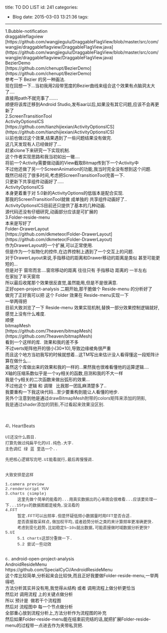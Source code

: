title: TO DO LIST
id: 241
categories:
  - Blog
date: 2015-03-03 13:21:36
tags:
---

<div>
<div>1.Bubble-notification</div>
<div></div>
draggableflagview
<div>[https://github.com/wangjiegulu/DraggableFlagView/blob/master/src/com/wangjie/draggableflagview/DraggableFlagView.java](https://github.com/wangjiegulu/DraggableFlagView/blob/master/src/com/wangjie/draggableflagview/DraggableFlagView.java)</div>
<div>BezierDemo</div>
<div>[https://github.com/chenupt/BezierDemo](https://github.com/chenupt/BezierDemo)</div>
<div></div>
<div>参考一下 Bezier 的另一种画法.</div>
<div>现在回想一下...当初我用2段带宽度的Bezier曲线来组合这个效果有点脑洞太大了....</div>
<div>直接用path不就完事了.......</div>
<div></div>
<div>顺便将该库迁移到Android Studio,发布aar以后,如果没有其它问题,应该不会再更新了</div>
<div></div>
<div>2.ScreenTransitionTool</div>
<div></div>
<div>ActivityOptionsICS</div>
<div>[https://github.com/tianzhijiexian/ActivityOptionsICS](https://github.com/tianzhijiexian/ActivityOptionsICS)</div>
<div></div>
<div>以前也做过这个效果,结果遇到了一些问题结果没有做完.</div>
<div>这几天发现有人已经做好了...</div>
<div>赶紧clone下来研究一下实现机制.</div>
<div></div>
<div>这个作者实现思路和我当初如出一辙....</div>
<div>将前一个Activity需要做动画的View截取Bitmap传到下一个Activity中</div>
<div></div>
<div>不过他还做了另一个ScreenAnimation的功能,我当时完全没有想到这个问题.</div>
<div></div>
<div>既然已经花了很多时间,考虑把ScreenTransitionTool完善一下.</div>
<div>只更新下共享组件动画好了.....</div>
<div></div>
<div>
ActivityOptionsICS</div>
<div>本身更着重于对 5.0新的ActivityOptions的低版本是配合实现.</div>
<div></div>
<div>那我的ScreenTransitionTool就做 成单独的 共享组件动画好了..</div>
<div></div>
<div>ActivityOptionsICS目前还只提供了基本的几种动画.</div>
<div>源代码还没有仔细研究,动画部分应该是可扩展的</div>
<div></div>
<div></div>
<div>3.Folder-reside-menu</div>
<div></div>
<div>本来是写好了</div>
<div>Folder-DrawerLayout</div>
<div>[https://github.com/dkmeteor/Folder-DrawerLayout](https://github.com/dkmeteor/Folder-DrawerLayout)</div>
<div></div>
<div>作为DrawerLayout的一个扩展,可以正常使用.</div>
<div>但是作为一个拟物化的控件,在边界控制上遇到了一个交互上的问题.</div>
<div></div>
<div>对于DrawerLayout来说,手指移动的距离和Drawer移动的距离是类似 甚至可能更短的...</div>
<div></div>
<div></div>
<div>但是对于 窗帘而言....窗帘移动的距离 往往只有 手指移动 距离的 一半左右</div>
<div>在家扯了半天窗帘</div>
<div></div>
<div>所以最后收尾那个效果很反直觉,虽然能用,但是不是很满意.</div>
<div></div>
<div>正好open-project-analysis 二期开始,那干脆做个 Reside-menu 的分析好了</div>
<div>做完了正好我可以把 这个 Folder 效果在 Reside-menu实现一下</div>
<div>一举两得把</div>
<div></div>
<div>目前大致浏览了一下 Reside-menu 效果实现机制,替换一部分效果控制逻辑就好,感觉上没有什么难度.</div>
<div></div>
<div></div>
<div>顺便</div>
<div>bitmapMesh</div>
<div>[https://github.com/7heaven/bitmapMesh](https://github.com/7heaven/bitmapMesh)</div>
<div></div>
<div>看到一个这样的库.  效果和我的差不多</div>
<div>不过verts矩阵他开的很小(30*10),导致边缘棱角很严重</div>
<div></div>
<div>而且这个地方当初我写的时候就想着...这TM写出来估计没人看得懂这一段矩阵计算在做什么...</div>
<div></div>
<div>虽然这个库做出来的效果和我的一样的...果然我也很难看懂他的运算逻辑....</div>
<div></div>
<div>X轴的压缩系数似乎是一个xy相关的函数,目测和我的不大一样</div>
<div></div>
<div>我是个y相关的二次函数来做出弧形的效果...</div>
<div></div>
<div>不过他这个 逻辑 和 调理   比我那一团乱麻清楚多了..</div>
<div></div>
<div>我要重构一下我这块代码...至少要重构到能让人看懂的地步.</div>
<div></div>
<div>另外个注意到他是通过<span style="color: #333333;">drawBitmapMesh附带的colors矩阵来添加的阴影,</span></div>
<div><span style="color: #333333;">我是通过shader添加的阴影,不过看起来效果没区别.</span></div>
<div><span style="color: #333333;"> </span></div>
<div><span style="color: #333333;"> </span></div>
<div><span style="color: #333333;"> </span></div>
<div><span style="color: #333333;">4\. HeartBeats</span></div>
<div><span style="color: #333333;"> </span></div>
<div><span style="color: #333333; font-family: Consolas, 'Liberation Mono', Menlo, Courier, monospace; font-size: small;">UI还没什么眉目.</span></div>
<div><span style="color: #333333; font-family: Consolas, 'Liberation Mono', Menlo, Courier, monospace; font-size: small;">打算先做过纯扁平化的UI.纯色.大字.</span></div>
<div><span style="color: #333333; font-family: Consolas, 'Liberation Mono', Menlo, Courier, monospace; font-size: small;">主色调红 绿 蓝 里选一个..</span></div>
<div><span style="color: #333333; font-family: Consolas, 'Liberation Mono', Menlo, Courier, monospace; font-size: small;"> </span></div>
<div><span style="color: #333333; font-family: Consolas, 'Liberation Mono', Menlo, Courier, monospace; font-size: small;">先把核心逻辑写完吧.UI能看就行,最后再慢慢调.</span></div>
<div><span style="color: #333333; font-family: Consolas, 'Liberation Mono', Menlo, Courier, monospace; font-size: small;"> </span></div>
<div><span style="color: #333333; font-family: Consolas, 'Liberation Mono', Menlo, Courier, monospace; font-size: small;"> </span></div>
<div><span style="color: #333333; font-family: Consolas, 'Liberation Mono', Menlo, Courier, monospace; font-size: small;">大致安排是这样</span></div>
<div><span style="color: #333333; font-family: Consolas, 'Liberation Mono', Menlo, Courier, monospace; font-size: small;"> </span></div>
<div><span style="color: #333333; font-family: Consolas, 'Liberation Mono', Menlo, Courier, monospace; font-size: small;">1.camera preview</span></div>
<div><span style="color: #333333; font-family: Consolas, 'Liberation Mono', Menlo, Courier, monospace; font-size: small;">2.renderscript YUV</span></div>
<div><span style="color: #333333; font-family: Consolas, 'Liberation Mono', Menlo, Courier, monospace; font-size: small;">3.charts (simple)</span></div>
<div><span style="color: #333333; font-family: Consolas, 'Liberation Mono', Menlo, Courier, monospace; font-size: small;">     这里先做个简单的能看的...用真实数据出的心率图会很难看...应该要处理一下...15fps的数据图都是棱角,没法看的</span></div>
<div><span style="color: #333333; font-family: Consolas, 'Liberation Mono', Menlo, Courier, monospace; font-size: small;">4.FFT</span></div>
<div><span style="color: #333333; font-family: Consolas, 'Liberation Mono', Menlo, Courier, monospace; font-size: small;">     暂定.FFT可以出频率.但是怀疑低频小数据量时用FFT是否合适.</span></div>
<div><span style="color: #333333; font-family: Consolas, 'Liberation Mono', Menlo, Courier, monospace; font-size: small;">     是否直接取采样点,做加权平均,或者趋势分析之类的来计算频率更准确更快.</span></div>
<div><span style="color: #333333; font-family: Consolas, 'Liberation Mono', Menlo, Courier, monospace; font-size: small;">     考虑到变化趋势,比如稳定5~10s就出数据,可能直接做时域数据分析更快?</span></div>
<div><span style="color: #333333; font-family: Consolas, 'Liberation Mono', Menlo, Courier, monospace; font-size: small;">5.UI</span></div>
<div><span style="color: #333333; font-family: Consolas, 'Liberation Mono', Menlo, Courier, monospace; font-size: small;">     5.1 charts这部分重做一下.</span></div>
<div><span style="color: #333333; font-family: Consolas, 'Liberation Mono', Menlo, Courier, monospace; font-size: small;">     5.2 尝试一些动效     </span></div>
<div><span style="color: #333333; font-family: Consolas, 'Liberation Mono', Menlo, Courier, monospace; font-size: small;"> </span></div>
<div><span style="color: #333333; font-family: Consolas, 'Liberation Mono', Menlo, Courier, monospace; font-size: small;"> </span></div>
<div><span style="color: #333333; font-family: Consolas, 'Liberation Mono', Menlo, Courier, monospace; font-size: small;">6.</span> android-open-project-analysis</div>
<div></div>
<div>AndroidResideMenu</div>
<div>https://github.com/SpecialCyCi/AndroidResideMenu</div>
<div></div>
<div>这个库比较简单,分析起来会比较快,而且正好我要做Folder-reside-menu,一举两得吧.</div>
<div></div>
<div>方法分析其实并没有用,我觉得从结构 或者 调用流程上做分析更恰当</div>
<div>然后对 调用流程 上的关键点做分析</div>
<div></div>
<div>所以 预计是  做若干个流程图</div>
<div>然后对 流程图中 每一个节点做分析</div>
<div></div>
<div>全部重心放到流程分析上,方法分析作为流程图的补充</div>
<div></div>
<div>然后如果Folder-reside-menu能在结束前完结的话,就把扩展Folder-reside-menu的过程带一点进去作为夹带私货把.</div>
<div></div>
<div></div>
</div>